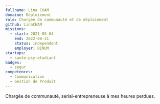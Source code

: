 ```yaml
---
fullname: Lina CHAM
domaine: Déploiement
role: Chargée de communauté et de déploiement
github: LinaCHAM
missions:
  - start: 2021-05-04
    end: 2022-08-31
    status: independent
    employer: DINUM
startups:
  - sante-psy-etudiant
badges:
  - segur
competences:
  - Communication
  - Gestion de Produit
---
```

Chargée de communauté, serial-entrepreneuse à mes heures perdues.